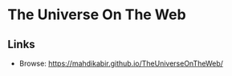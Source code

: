The Universe On The Web
=======================
Links
-----
* Browse: https://mahdikabir.github.io/TheUniverseOnTheWeb/
